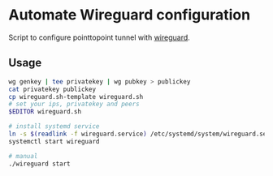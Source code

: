# Automate Wireguard configuration

Script to configure pointtopoint tunnel with [wireguard](https://www.wireguard.io/).

## Usage

``` bash
wg genkey | tee privatekey | wg pubkey > publickey
cat privatekey publickey
cp wireguard.sh-template wireguard.sh
# set your ips, privatekey and peers
$EDITOR wireguard.sh
```

``` bash
# install systemd service
ln -s $(readlink -f wireguard.service) /etc/systemd/system/wireguard.service
systemctl start wireguard
```

``` bash
# manual
./wireguard start
```
